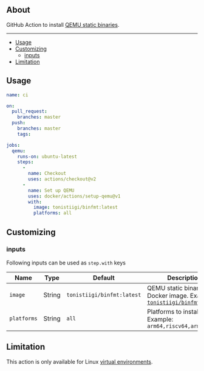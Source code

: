 ## About

GitHub Action to install [QEMU static binaries](https://github.com/multiarch/qemu-user-static).

___

* [Usage](#usage)
* [Customizing](#customizing)
  * [inputs](#inputs)
* [Limitation](#limitation)

## Usage

```yaml
name: ci

on:
  pull_request:
    branches: master
  push:
    branches: master
    tags:

jobs:
  qemu:
    runs-on: ubuntu-latest
    steps:
      -
        name: Checkout
        uses: actions/checkout@v2
      -
        name: Set up QEMU
        uses: docker/actions/setup-qemu@v1
        with:
          image: tonistiigi/binfmt:latest
          platforms: all
```

## Customizing

### inputs

Following inputs can be used as `step.with` keys

| Name             | Type    | Default                     | Description                        |
|------------------|---------|-----------------------------|------------------------------------|
| `image`          | String  | `tonistiigi/binfmt:latest`  | QEMU static binaries Docker image. Example: [`tonistiigi/binfmt:latest`](https://hub.docker.com/r/tonistiigi/binfmt/tags) |
| `platforms`      | String  | `all`                       | Platforms to install. Example: `arm64,riscv64,arm` |

## Limitation

This action is only available for Linux [virtual environments](https://help.github.com/en/articles/virtual-environments-for-github-actions#supported-virtual-environments-and-hardware-resources).
